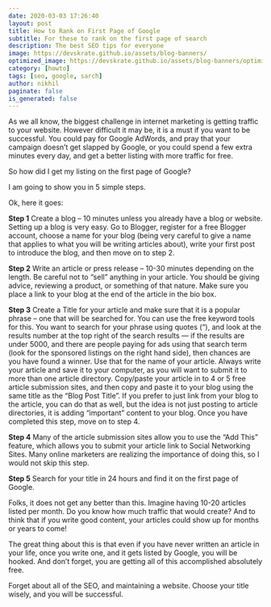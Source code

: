 ```yaml
---
date: 2020-03-03 17:26:40
layout: post
title: How to Rank on First Page of Google
subtitle: For these to rank on the first page of search
description: The best SEO tips for everyone
image: https://devskrate.github.io/assets/blog-banners/
optimized_image: https://devskrate.github.io/assets/blog-banners/optimized/
category: [howto]
tags: [seo, google, sarch]
author: nikhil
paginate: false
is_generated: false
---
```


As we all know, the biggest challenge in internet marketing is getting traffic to your website. However difficult it may be, it is a must if you want to be successful. You could pay for Google AdWords, and pray that your campaign doesn’t get slapped by Google, or you could spend a few extra minutes every day, and get a better listing with more traffic for free.

So how did I get my listing on the first page of Google?

I am going to show you in 5 simple steps.

Ok, here it goes:

**Step 1**
Create a blog – 10 minutes unless you already have a blog or website. Setting up a blog is very easy. Go to Blogger, register for a free Blogger account, choose a name for your blog (being very careful to give a name that applies to what you will be writing articles about), write your first post to introduce the blog, and then move on to step 2.

**Step 2**
Write an article or press release – 10-30 minutes depending on the length. Be careful not to “sell” anything in your article. You should be giving advice, reviewing a product, or something of that nature. Make sure you place a link to your blog at the end of the article in the bio box.

**Step 3**
Create a Title for your article and make sure that it is a popular phrase – one that will be searched for. You can use the free keyword tools for this. You want to search for your phrase using quotes (“), and look at the results number at the top right of the search results — if the results are under 5000, and there are people paying for ads using that search term (look for the sponsored listings on the right hand side), then chances are you have found a winner. Use that for the name of your article. Always write your article and save it to your computer, as you will want to submit it to more than one article directory. Copy/paste your article in to 4 or 5 free article submission sites, and then copy and paste it to your blog using the same title as the “Blog Post Title”. If you prefer to just link from your blog to the article, you can do that as well, but the idea is not just posting to article directories, it is adding “important” content to your blog. Once you have completed this step, move on to step 4.

**Step 4**
Many of the article submission sites allow you to use the “Add This” feature, which allows you to submit your article link to Social Networking Sites. Many online marketers are realizing the importance of doing this, so I would not skip this step.

**Step 5**
Search for your title in 24 hours and find it on the first page of Google.

Folks, it does not get any better than this. Imagine having 10-20 articles listed per month. Do you know how much traffic that would create? And to think that if you write good content, your articles could show up for months or years to come!

The great thing about this is that even if you have never written an article in your life, once you write one, and it gets listed by Google, you will be hooked. And don’t forget, you are getting all of this accomplished absolutely free.

Forget about all of the SEO, and maintaining a website. Choose your title wisely, and you will be successful.

